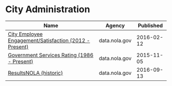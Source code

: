 # City Administration

Name | Agency | Published
---- | ---- | ---------
[City Employee Engagement/Satisfaction (2012 - Present)](../socrata/i9nd-c9bb.md) | data.nola.gov | 2016-02-12
[Government Services Rating (1986 - Present)](../socrata/u2xa-4y4q.md) | data.nola.gov | 2015-11-05
[ResultsNOLA (historic)](../socrata/jqyq-axtx.md) | data.nola.gov | 2016-09-13

